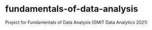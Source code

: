 # fundamentals-of-data-analysis
Project for Fundamentals of Data Analysis (GMIT Data Analytics 2021)
